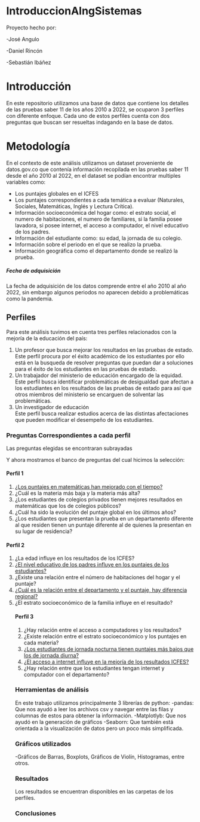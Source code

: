 # IntroduccionAIngSistemas
Proyecto hecho por:

-José Angulo

-Daniel Rincón

-Sebastián Ibáñez

# Introducción
En este repositorio utilizamos una base de datos que contiene los detalles de las pruebas saber 11 de los años 2010 a 2022, se ocuparon 3 perfiles con diferente enfoque. Cada uno de estos perfiles cuenta con dos preguntas que buscan ser resueltas indagando en la base de datos.


# Metodología
<p>En el contexto de este análisis utilizamos un dataset proveniente de datos.gov.co que contenía información recopilada en las pruebas saber 11 desde el año 2010 al 2022, en el dataset se podían encontrar multiples variables como: </p>

<ul>
    <li>Los puntajes globales en el ICFES</li>
    <li>Los puntajes correspondientes a cada temática a evaluar (Naturales, Sociales, Matemáticas, Inglés y Lectura Crítica).</li>
    <li>Información socioeconómica del hogar como: el estrato social, el numero de habitaciones, el numero de familiares, si la familia posee lavadora, si posee internet, el acceso a computador, el nivel educativo de los padres.</li>
    <li>Información del estudiante como: su edad, la jornada de su colegio.</li>
    <li>Información sobre el periodo en el que se realizo la prueba.</li>
    <li>Información geográfica como el departamento donde se realizó la prueba.</li>
</ul>

##### Fecha de adquisición

<p>La fecha de adquisición de los datos comprende entre el año 2010 al año 2022, sin embargo algunos periodos no aparecen debido a problemáticas como la pandemia.</p>

## Perfiles

<p>Para este análisis tuvimos en cuenta tres perfiles relacionados con la mejoría de la educación del país:
<ol>
    <li>Un profesor que busca mejorar los resultados en las pruebas de estado.</li>
    Este perfil procura por el éxito académico de los estudiantes por ello está en la busqueda de resolver preguntas que puedan dar a soluciones para el éxito de los estudiantes en las pruebas de estado.
    <li>Un trabajador del ministerio de educación encargado de la equidad.</li>
    Este perfil busca identificar problemáticas de desigualdad que afectan a los estudiantes en los resultados de las pruebas de estado para así que otros miembros del ministerio se encarguen de solventar las problemáticas.
    <li>Un investigador de educación</li>
    Este perfil busca realizar estudios acerca de las distintas afectaciones que pueden modificar el desempeño de los estudiantes.
</ol>
</p>


### Preguntas Correspondientes a cada perfil

<p> Las preguntas elegidas se encontraran subrayadas </p>

Y ahora mostramos el banco de preguntas del cual hicimos la selección:

#### Perfil 1
<ol>
    <li> <ins>¿Los puntajes en matemáticas han mejorado con el tiempo?</ins> </li>
    <li> </ins>¿Cuál es la materia más baja y la materia más alta?</ins> </li>
    <li> ¿Los estudiantes de colegios privados tienen mejores resultados en matemáticas que los de colegios públicos? </li>
    <li> ¿Cuál ha sido la evolución del puntaje global en los últimos años? </li>
    <li> ¿Los estudiantes que presentan la prueba en un departamento diferente al que residen tienen un puntaje diferente al de quienes la presentan en su lugar de residencia? </li>
</ol>

#### Perfil 2
<ol>
    <li>¿La edad influye en los resultados de los ICFES?</li>
    <li> <ins>¿El nivel educativo de los padres influye en los puntajes de los estudiantes?</ins> </li>
    <li>¿Existe una relación entre el número de habitaciones del hogar y el puntaje?  </li>
    <li> <ins>¿Cuál es la relación entre el departamento y el puntaje, hay diferencia regional?</ins>  </li>
    <li>¿El estrato socioeconómico de la familia influye en el resultado? </li>

#### Perfil 3
<ol>
   <li>¿Hay relación entre el acceso a computadores y los resultados? </li>
   <li>¿Existe relación entre el estrato socioeconómico y los puntajes en cada materia? </li>
   <li> <ins>¿Los estudiantes de jornada nocturna tienen puntajes más bajos que los de jornada diurna?</ins> </li>
   <li> <ins>¿El acceso a internet influye en la mejoría de los resultados ICFES?</ins> </li>
   <li>¿Hay relación entre que los estudiantes tengan internet y computador con el departamento? </li>
</ol>

### Herramientas de análisis
En este trabajo utilizamos principalmente 3 librerías de python:
-pandas: Que nos ayudó a leer los archivos csv y navegar entre las filas y columnas de estos para obtener la información.
-Matplotlyb: Que nos ayudó en la generación de gráficos
-Seaborn: Que también está orientada a la visualización de datos pero un poco más simplificada.

### Gráficos utilizados
-Gráficos de Barras, Boxplots, Gráficos de Violín, Histogramas, entre otros.

### Resultados
Los resultados se encuentran disponibles en las carpetas de los perfiles.

### Conclusiones
